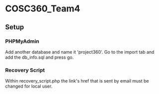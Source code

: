 # COSC360_Team4
## Setup

### PHPMyAdmin
Add another database and name it 'project360'. Go to the import tab and add the db_info.sql and press go.

### Recovery Script
Within recovery_script.php the link's href that is sent by email must be changed for local user.
